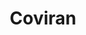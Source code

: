 ---
title: "Coviran"
url: /ponferrada/coviran-bulevar-juan-carlos-i-rey-de-espana/
shop: supermercado
---